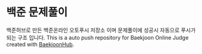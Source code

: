 # 백준 문제풀이
백준허브로 만든 백준온라인 오토푸시 저장소 이며 문제풀이에 성공시 자동으로 푸시가 되는 구조 입니다.
This is a auto push repository for Baekjoon Online Judge created with [BaekjoonHub](https://github.com/BaekjoonHub/BaekjoonHub).

